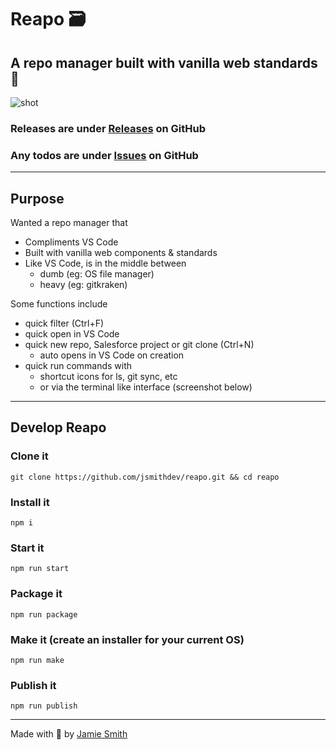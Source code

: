 # Reapo 🗃

## A repo manager built with vanilla web standards 🎉

![shot](https://i.imgur.com/ZKqvCKn.png)

### Releases are under [Releases](https://github.com/jsmithdev/reapo/releases) on GitHub

### Any todos are under [Issues](https://github.com/jsmithdev/reapo/issues) on GitHub

---

## Purpose

Wanted a repo manager that

- Compliments VS Code
- Built with vanilla web components & standards
- Like VS Code, is in the middle between
  - dumb (eg: OS file manager)
  - heavy (eg: gitkraken)

Some functions include

- quick filter (Ctrl+F)
- quick open in VS Code
- quick new repo, Salesforce project or git clone (Ctrl+N)
  - auto opens in VS Code on creation
- quick run commands with
  - shortcut icons for ls, git sync, etc
  - or via the terminal like interface (screenshot below)

---

## Develop Reapo

### Clone it

```git clone https://github.com/jsmithdev/reapo.git && cd reapo```

### Install it

```npm i```

### Start it

```npm run start```

### Package it

```npm run package```

### Make it (create an installer for your current OS)

```npm run make```

### Publish it

```npm run publish```

---

Made with 💙 by [Jamie Smith](https://jsmith.dev)